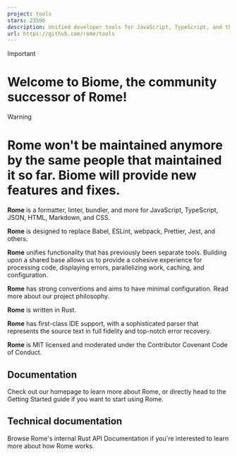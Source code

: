 ```yaml
---
project: tools
stars: 23596
description: Unified developer tools for JavaScript, TypeScript, and the web
url: https://github.com/rome/tools
---
```


Important

Welcome to Biome, the community successor of Rome!
==================================================

Warning

Rome won't be maintained anymore by the same people that maintained it so far. Biome will provide new features and fixes.
=========================================================================================================================

**Rome** is a formatter, linter, bundler, and more for JavaScript, TypeScript, JSON, HTML, Markdown, and CSS.

**Rome** is designed to replace Babel, ESLint, webpack, Prettier, Jest, and others.

**Rome** unifies functionality that has previously been separate tools. Building upon a shared base allows us to provide a cohesive experience for processing code, displaying errors, parallelizing work, caching, and configuration.

**Rome** has strong conventions and aims to have minimal configuration. Read more about our project philosophy.

**Rome** is written in Rust.

**Rome** has first-class IDE support, with a sophisticated parser that represents the source text in full fidelity and top-notch error recovery.

**Rome** is MIT licensed and moderated under the Contributor Covenant Code of Conduct.

Documentation
-------------

Check out our homepage to learn more about Rome, or directly head to the Getting Started guide if you want to start using Rome.

Technical documentation
-----------------------

Browse Rome's internal Rust API Documentation if you're interested to learn more about how Rome works.
